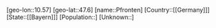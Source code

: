 ﻿---
location: [47.6,10.57]
type: City
tags:
- geo/City


SpocWebEntityId: 33347
isDeleted: false
confidential: public

---
[geo-lon::10.57]
[geo-lat::47.6]
[name::Pfronten]
[Country::[[Germany]]]
[State::[[Bayern]]]
[Population::]
[Unknown::]


